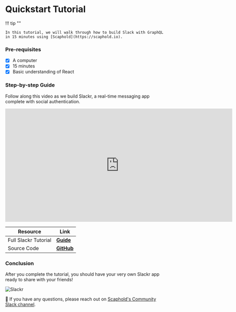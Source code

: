 # Quickstart Tutorial

!!! tip ""

    In this tutorial, we will walk through how to build Slack with GraphQL in 15 minutes using [Scaphold](https://scaphold.io).

### Pre-requisites

* [x] A computer
* [x] 15 minutes
* [x] Basic understanding of React

### Step-by-step Guide

Follow along this video as we build Slackr, a real-time messaging app complete with social authentication.

<div class="video-container">
  <iframe width="720" height="360" src="https://www.youtube.com/embed/yaacnYUqY1Q" frameborder="0" allowfullscreen></iframe>
</div>

| Resource | Link |
| ------------------------ | ----------- |
| Full Slackr Tutorial | [**Guide**](https://scaphold.io/community/blog/build-realtime-apps-with-subs/) |
| Source Code | [**GitHub**](https://github.com/scaphold-io/slackr-graphql-subscriptions-starter-kit) |

### Conclusion

After you complete the tutorial, you should have your very own Slackr app ready to share with your friends!

![Slackr](https://assets.scaphold.io/tutorials/slackr/slackr.gif)

:wave: If you have any questions, please reach out on [Scaphold's Community Slack channel](http://slack.scaphold.io).
